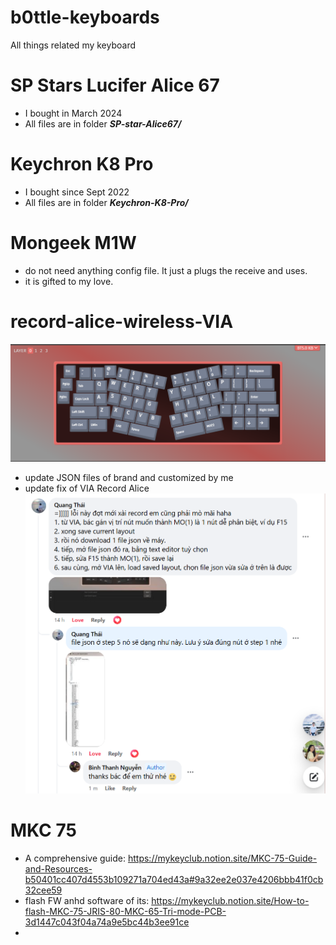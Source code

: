 # b0ttle-keyboards
All things related my keyboard

# SP Stars Lucifer Alice 67
- I bought in March 2024
- All files are in folder ***SP-star-Alice67/***

# Keychron K8 Pro
- I bought since Sept 2022
- All files are in folder ***Keychron-K8-Pro/***

# Mongeek M1W
- do not need anything config file. It just a plugs the receive and uses.
- it is gifted to my love.

# record-alice-wireless-VIA
![alt text](record-alice-wireless-VIA/record-alice-layout-1.png)
- update JSON files of brand and customized by me
- update fix of VIA Record Alice
![alt text](record-alice-wireless-VIA/via_fix_record_alice.png)


# MKC 75

- A comprehensive guide: https://mykeyclub.notion.site/MKC-75-Guide-and-Resources-b50401cc407d4553b109271a704ed43a#9a32ee2e037e4206bbb41f0cb32cee59
- flash FW anhd software of its: https://mykeyclub.notion.site/How-to-flash-MKC-75-JRIS-80-MKC-65-Tri-mode-PCB-3d1447c043f04a74a9e5bc44b3ee91ce
- 